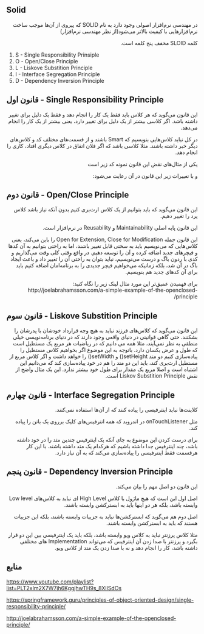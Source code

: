 

Solid
---
<p dir="rtl">
در مهندسی نرم‌افزار اصولی وجود دارد به نام 
SOLID 
که پیروی از آن‌ها موجب ساخت نرم‌افزار‌هایی با کیفیت بالاتر می‌شود(از نظر مهندسی نرم‌افزار)
</p>

<p dir="rtl">
کلمه 
SLOID 
مخفف پنج کلمه است.
</p>

1. S - Single Responsibility Prinsiple
2. O - Open/Close Principle
3. L - Liskove Substition Principle
4. I - Interface Segregation Principle
5. D - Dependency Inversion Principle

قانون اول - Single Responsibility Principle
---
<p dir="rtl">
این قانون می‌گوید که هر کلاس باید فقط یک کار را انجام دهد و فقط یک دلیل برای تغییر داشته باشد.
اگر کلاسی بیشتر از یک دلیل برای تغییر دارد، یعنی بیشتر از یک کار را انجام می‌دهد.
</p>
<p dir="rtl">
در کل نباید کلاس‌هایی بنویسیم که 
Smart
باشند و از قسمت‌های مختلف کد و کلاس‌های دیگر خبر داشته باشند. مثلا کلاسی باشد که اگر فلان اتفاق در کلاس دیگری افتاد، کاری را انجام دهد.
</p>
<p dir="rtl">
یکی از مثال‌های نقض این قانون نمونه کد زیر است 
</p>

<script src="https://gist.github.com/nasrabadiAM/48b74b3f429f50a9b720d952dba0bc7a.js"></script>

<p dir="rtl">
 و با تغییرات زیر این قانون در آن رعایت می‌شود:
</p>

<script src="https://gist.github.com/nasrabadiAM/cf47047874f696f9b95d2c1131fffead.js"></script>
 

قانون دوم - Open/Close Principle
---
<p dir="rtl">
این قانون می‌گوید که باید بتوانیم از یک کلاس ارث‌بری کنیم بدون آنکه نیاز باشد کلاس پرد را تغییر دهیم.
</p>
<p dir="rtl">
این قانون پایه اصلی 
Maintainability 
و 
Reusability 
در نرم‌افزار است.
</p>
<p dir="rtl">
این قانون جمله 
Open for Extension, Close for Modification
را باین می‌کند، یعنی کلاس‌هایی که می‌نویسیم باید به سختی قابل تغییر باشند، اما به راحتی بتوانیم به آن کدها و فیچر‌های جدید اضافه کرده و آن را توسعه دهیم.
در واقع وقتی کلی وقت می‌گذاریم و کدی با ردون باگ و درست می‌نویسیم، نباید بتوان به راحتی آن را تغییر داد و باعث ایجاد باگ در آن شد، بلکه زمانیکه می‌خواهیم فیچر جدیدی را به برنامه‌امان اضافه کنیم باید برای آن کد‌های جدید هم بنویسیم.
</p>
<p dir="rtl">
برای فهمیدن عمیق‌تر این مورد مثال لینک زیر را نگاه کنید: 
http://joelabrahamsson.com/a-simple-example-of-the-openclosed-principle/
</p>


قانون سوم - Liskove Substition Principle
---
<p dir="rtl">
این قانون می‌گوید که کلاس‌های فرزند نباید به هیچ وجه قرارداد خودشان با پدرشان را بشکنند.
حتی گاهی قوانینی در دنیای واقعی وجود دارند که در دنیای برنامه‌نویسی خیلی منطقی به نظر نمی‌آیند، مثلا همه می دانیم که در ریاضیات هر مربع یک مستطیل است که طول و عرض یکسان دارد.
باتوجه به این موضوع اگر بخواهیم کلاس مستطیل را پیاده‌سازی کنیم دو متد 
setHeight()
و 
setWidth()
را خواهد داشت و اگر کلاس مربع از مستطیل ارث‌بری کند، باید این دو متد را هم در خود پیاده‌سازی کند که می‌دانیم این اشتباه است و اصلا مربع یک مقدار برای طول خود بیشتر ندارد. 
این یک مثال واضح از نقض 
Liskov Substition Principle 
است.
</p>

قانون چهارم - Interface Segregation Principle
---
<p dir="rtl">
کلاینت‌ها نباید اینترفیسی را پیاده کنند که از آن‌ها استفاده نمی‌کنند.
</p>
<p dir="rtl">
مثل 
onTouchListener
در اندروید که همه انترفیس‌های کلیک برروی یک باتن را پیاده کند.
</p>
<p dir="rtl">
برای درست کردن این موضوع به جای آنکه یک اینترفیس چندین متد را در خود داشته باشد، چند اینترفیس جدا داشته باشیم که هرکدام یک متد داشته باشند.
با این کار هرقسمت فقط اینترفیسی را پیاده‌سازی می‌کند که به آن نیاز دارد.
</p>

قانون پنجم - Dependency Inversion Principle
---
<p dir="rtl">
این قانون دو اصل مهم را بیان می‌کند.
</p>
<p dir="rtl">
اصل اول این است که هیچ ماژول یا کلاس 
High Level
ای نباید به کلاس‌های 
Low level 
وابسته باشد، بلکه هر دو اینها باید به ابسترکشن وابسته باشند.
</p>
<p dir="rtl">
اصل دوم هم می‌گوید که ابسترکشن‌ها نباید به جزییات وابسته باشند، بلکه این جزییات هستند که باید به ابسترکشن وابسته باشند.
</p>
<p dir="rtl">
مثلا کلاس پرزنتر نباید به کلاس ویو وابسته باشد، بلکه باید یک اینترفیسی بین این دو قرار بگیرد و پرزنتر با صدا زدن آن اینترفیس که می‌تواند 
Implementation
های مختلفی داشته باشد، کار را انجام دهد و نه با صدا زدن یک متد از کلاس ویو.
</p>


منابع
---

https://www.youtube.com/playlist?list=PLT2xIm2X7W7jh6KggjhwTH9s_8XIlSdOs

https://springframework.guru/principles-of-object-oriented-design/single-responsibility-principle/

http://joelabrahamsson.com/a-simple-example-of-the-openclosed-principle/
</div>



